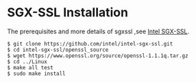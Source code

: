 # SGX-SSL Installation

The prerequisites and more details of sgxssl ,see [Intel SGX-SSL](https://github.com/intel/intel-sgx-ssl.git).

```shell
$ git clone https://github.com/intel/intel-sgx-ssl.git
$ cd intel-sgx-ssl/openssl_source
$ wget https://www.openssl.org/source/openssl-1.1.1q.tar.gz
$ cd ../Linux
$ make all test
$ sudo make install
```
